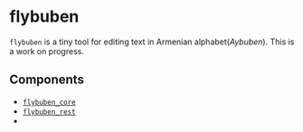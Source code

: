 # flybuben
`flybuben` is a tiny tool for editing text in Armenian alphabet(*Aybuben*).
This is a work on progress.

## Components
- [`flybuben_core`](./flybuben_core/README.md)
- [`flybuben_rest`](./flybuben_rest/README.md)
- 
